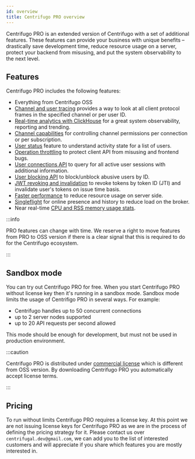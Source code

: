 ```yaml
---
id: overview
title: Centrifugo PRO overview
---
```


Centrifugo PRO is an extended version of Centrifugo with a set of additional features. These features can provide your business with unique benefits – drastically save development time, reduce resource usage on a server, protect your backend from misusing, and put the system observability to the next level.

## Features

Centrifugo PRO includes the following features:

* Everything from Centrifugo OSS
* [Channel and user tracing](./tracing.md) provides a way to look at all client protocol frames in the specified channel or per user ID.
* [Real-time analytics with ClickHouse](./analytics.md) for a great system observability, reporting and trending.
* [Channel capabilities](./capabilities.md) for controlling channel permissions per connection or per subscription.
* [User status](./user_status.md) feature to understand activity state for a list of users.
* [Operation throttling](./throttling.md) to protect client API from misusing and frontend bugs.
* [User connections API](./user_connections.md) to query for all active user sessions with additional information.
* [User blocking API](./user_block.md) to block/unblock abusive users by ID.
* [JWT revoking and invalidation](./token_revocation.md) to revoke tokens by token ID (JTI) and invalidate user's tokens on issue time basis.
* [Faster performance](./performance.md) to reduce resource usage on server side.
* [Singleflight](./singleflight.md) for online presence and history to reduce load on the broker.
* Near real-time [CPU and RSS memory usage stats](./process_stats.md).

:::info

PRO features can change with time. We reserve a right to move features from PRO to OSS version if there is a clear signal that this is required to do for the Centrifugo ecosystem.

:::

## Sandbox mode

You can try out Centrifugo PRO for free. When you start Centrifugo PRO without license key then it's running in a sandbox mode. Sandbox mode limits the usage of Centrifigo PRO in several ways. For example:

* Centrifugo handles up to 50 concurrent connections
* up to 2 server nodes supported
* up to 20 API requests per second allowed

This mode should be enough for development, but must not be used in production environment.

:::caution

Centrifugo PRO is distributed under [commercial license](/pro_license) which is different from OSS version. By downloading Centrifugo PRO you automatically accept license terms.

:::

## Pricing

To run without limits Centrifugo PRO requires a license key. At this point we are not issuing license keys for Centrifugo PRO as we are in the process of defining the pricing strategy for it. Please contact us over `centrifugal.dev@gmail.com`, we can add you to the list of interested customers and will appreciate if you share which features you are mostly interested in.
